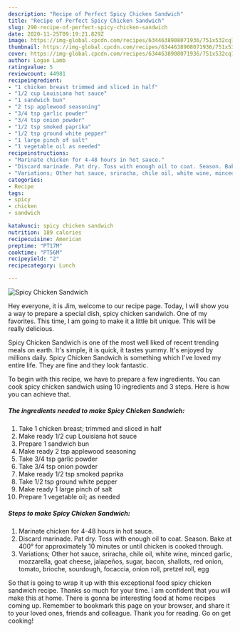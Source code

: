 ```yaml
---
description: "Recipe of Perfect Spicy Chicken Sandwich"
title: "Recipe of Perfect Spicy Chicken Sandwich"
slug: 290-recipe-of-perfect-spicy-chicken-sandwich
date: 2020-11-25T09:19:21.829Z
image: https://img-global.cpcdn.com/recipes/6344638908071936/751x532cq70/spicy-chicken-sandwich-recipe-main-photo.jpg
thumbnail: https://img-global.cpcdn.com/recipes/6344638908071936/751x532cq70/spicy-chicken-sandwich-recipe-main-photo.jpg
cover: https://img-global.cpcdn.com/recipes/6344638908071936/751x532cq70/spicy-chicken-sandwich-recipe-main-photo.jpg
author: Logan Lamb
ratingvalue: 5
reviewcount: 44981
recipeingredient:
- "1 chicken breast trimmed and sliced in half"
- "1/2 cup Louisiana hot sauce"
- "1 sandwich bun"
- "2 tsp applewood seasoning"
- "3/4 tsp garlic powder"
- "3/4 tsp onion powder"
- "1/2 tsp smoked paprika"
- "1/2 tsp ground white pepper"
- "1 large pinch of salt"
- "1 vegetable oil as needed"
recipeinstructions:
- "Marinate chicken for 4-48 hours in hot sauce."
- "Discard marinade. Pat dry. Toss with enough oil to coat. Season. Bake at 400° for approximately 10 minutes or until chicken is cooked through."
- "Variations; Other hot sauce, sriracha, chile oil, white wine, minced garlic, mozzarella, goat cheese, jalapeños, sugar, bacon, shallots, red onion, tomato, brioche, sourdough, focaccia, onion roll, pretzel roll, egg"
categories:
- Recipe
tags:
- spicy
- chicken
- sandwich

katakunci: spicy chicken sandwich 
nutrition: 189 calories
recipecuisine: American
preptime: "PT17M"
cooktime: "PT56M"
recipeyield: "2"
recipecategory: Lunch

---
```



![Spicy Chicken Sandwich](https://img-global.cpcdn.com/recipes/6344638908071936/751x532cq70/spicy-chicken-sandwich-recipe-main-photo.jpg)

Hey everyone, it is Jim, welcome to our recipe page. Today, I will show you a way to prepare a special dish, spicy chicken sandwich. One of my favorites. This time, I am going to make it a little bit unique. This will be really delicious.



Spicy Chicken Sandwich is one of the most well liked of recent trending meals on earth. It's simple, it is quick, it tastes yummy. It's enjoyed by millions daily. Spicy Chicken Sandwich is something which I've loved my entire life. They are fine and they look fantastic.


To begin with this recipe, we have to prepare a few ingredients. You can cook spicy chicken sandwich using 10 ingredients and 3 steps. Here is how you can achieve that.

<!--inarticleads1-->

##### The ingredients needed to make Spicy Chicken Sandwich:

1. Take 1 chicken breast; trimmed and sliced in half
1. Make ready 1/2 cup Louisiana hot sauce
1. Prepare 1 sandwich bun
1. Make ready 2 tsp applewood seasoning
1. Take 3/4 tsp garlic powder
1. Take 3/4 tsp onion powder
1. Make ready 1/2 tsp smoked paprika
1. Take 1/2 tsp ground white pepper
1. Make ready 1 large pinch of salt
1. Prepare 1 vegetable oil; as needed




<!--inarticleads2-->

##### Steps to make Spicy Chicken Sandwich:

1. Marinate chicken for 4-48 hours in hot sauce.
1. Discard marinade. Pat dry. Toss with enough oil to coat. Season. Bake at 400° for approximately 10 minutes or until chicken is cooked through.
1. Variations; Other hot sauce, sriracha, chile oil, white wine, minced garlic, mozzarella, goat cheese, jalapeños, sugar, bacon, shallots, red onion, tomato, brioche, sourdough, focaccia, onion roll, pretzel roll, egg




So that is going to wrap it up with this exceptional food spicy chicken sandwich recipe. Thanks so much for your time. I am confident that you will make this at home. There is gonna be interesting food at home recipes coming up. Remember to bookmark this page on your browser, and share it to your loved ones, friends and colleague. Thank you for reading. Go on get cooking!
